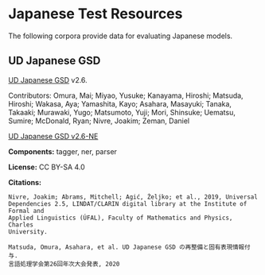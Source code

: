 # Japanese Test Resources

The following corpora provide data for evaluating Japanese models.

## UD Japanese GSD

[UD Japanese GSD](https://github.com/UniversalDependencies/UD_Japanese-GSD)
v2.6.

Contributors: Omura, Mai; Miyao, Yusuke; Kanayama, Hiroshi; Matsuda, Hiroshi; Wakasa, Aya; Yamashita, Kayo; Asahara, Masayuki; Tanaka, Takaaki; Murawaki, Yugo; Matsumoto, Yuji; Mori, Shinsuke; Uematsu, Sumire; McDonald, Ryan; Nivre, Joakim; Zeman, Daniel

[UD Japanese GSD v2.6-NE](https://github.com/megagonlabs/UD_Japanese-GSD)

**Components:** tagger, ner, parser

**License:** CC BY-SA 4.0

**Citations:**

```
Nivre, Joakim; Abrams, Mitchell; Agić, Željko; et al., 2019, Universal
Dependencies 2.5, LINDAT/CLARIN digital library at the Institute of Formal and
Applied Linguistics (ÚFAL), Faculty of Mathematics and Physics, Charles
University.
```

```
Matsuda, Omura, Asahara, et al. UD Japanese GSD の再整備と固有表現情報付与.
言語処理学会第26回年次大会発表, 2020
```
